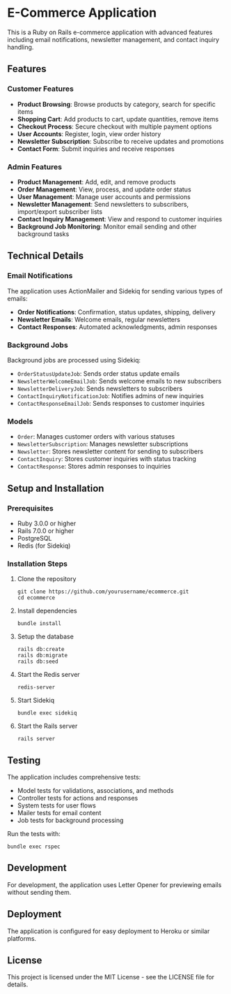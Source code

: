 # E-Commerce Application

This is a Ruby on Rails e-commerce application with advanced features including email notifications, newsletter management, and contact inquiry handling.

## Features

### Customer Features

- **Product Browsing**: Browse products by category, search for specific items
- **Shopping Cart**: Add products to cart, update quantities, remove items
- **Checkout Process**: Secure checkout with multiple payment options
- **User Accounts**: Register, login, view order history
- **Newsletter Subscription**: Subscribe to receive updates and promotions
- **Contact Form**: Submit inquiries and receive responses

### Admin Features

- **Product Management**: Add, edit, and remove products
- **Order Management**: View, process, and update order status
- **User Management**: Manage user accounts and permissions
- **Newsletter Management**: Send newsletters to subscribers, import/export subscriber lists
- **Contact Inquiry Management**: View and respond to customer inquiries
- **Background Job Monitoring**: Monitor email sending and other background tasks

## Technical Details

### Email Notifications

The application uses ActionMailer and Sidekiq for sending various types of emails:

- **Order Notifications**: Confirmation, status updates, shipping, delivery
- **Newsletter Emails**: Welcome emails, regular newsletters
- **Contact Responses**: Automated acknowledgments, admin responses

### Background Jobs

Background jobs are processed using Sidekiq:

- `OrderStatusUpdateJob`: Sends order status update emails
- `NewsletterWelcomeEmailJob`: Sends welcome emails to new subscribers
- `NewsletterDeliveryJob`: Sends newsletters to subscribers
- `ContactInquiryNotificationJob`: Notifies admins of new inquiries
- `ContactResponseEmailJob`: Sends responses to customer inquiries

### Models

- `Order`: Manages customer orders with various statuses
- `NewsletterSubscription`: Manages newsletter subscriptions
- `Newsletter`: Stores newsletter content for sending to subscribers
- `ContactInquiry`: Stores customer inquiries with status tracking
- `ContactResponse`: Stores admin responses to inquiries

## Setup and Installation

### Prerequisites

- Ruby 3.0.0 or higher
- Rails 7.0.0 or higher
- PostgreSQL
- Redis (for Sidekiq)

### Installation Steps

1. Clone the repository
   ```
   git clone https://github.com/yourusername/ecommerce.git
   cd ecommerce
   ```

2. Install dependencies
   ```
   bundle install
   ```

3. Setup the database
   ```
   rails db:create
   rails db:migrate
   rails db:seed
   ```

4. Start the Redis server
   ```
   redis-server
   ```

5. Start Sidekiq
   ```
   bundle exec sidekiq
   ```

6. Start the Rails server
   ```
   rails server
   ```

## Testing

The application includes comprehensive tests:

- Model tests for validations, associations, and methods
- Controller tests for actions and responses
- System tests for user flows
- Mailer tests for email content
- Job tests for background processing

Run the tests with:
```
bundle exec rspec
```

## Development

For development, the application uses Letter Opener for previewing emails without sending them.

## Deployment

The application is configured for easy deployment to Heroku or similar platforms.

## License

This project is licensed under the MIT License - see the LICENSE file for details.
